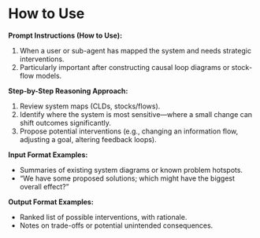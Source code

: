 # How to Use
**Prompt Instructions (How to Use):**  
1. When a user or sub-agent has mapped the system and needs strategic interventions.  
2. Particularly important after constructing causal loop diagrams or stock-flow models.

**Step-by-Step Reasoning Approach:**  
1. Review system maps (CLDs, stocks/flows).  
2. Identify where the system is most sensitive—where a small change can shift outcomes significantly.  
3. Propose potential interventions (e.g., changing an information flow, adjusting a goal, altering feedback loops).

**Input Format Examples:**  
- Summaries of existing system diagrams or known problem hotspots.  
- “We have some proposed solutions; which might have the biggest overall effect?”

**Output Format Examples:**  
- Ranked list of possible interventions, with rationale.  
- Notes on trade-offs or potential unintended consequences.




